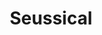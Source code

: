 ---
layout: productions
title: Seussical
year: 2006)
image: 
image_credit: 
image_alt:
image_caption:
category: 
details:
  Theatre: Theatre Jacksonville
cast:
  Horton: Michael Lipp
crew:
external_links:
---